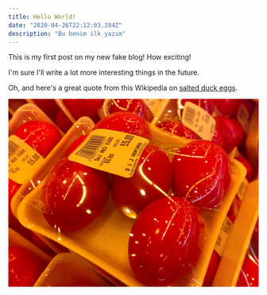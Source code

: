 ```yaml
---
title: Hello World!
date: "2020-04-26T22:12:03.284Z"
description: "Bu benim ilk yazım"
---
```


This is my first post on my new fake blog! How exciting!

I'm sure I'll write a lot more interesting things in the future.

Oh, and here's a great quote from this Wikipedia on
[salted duck eggs](https://en.wikipedia.org/wiki/Salted_duck_egg).



![Chinese Salty Egg](./salty_egg.jpg)
